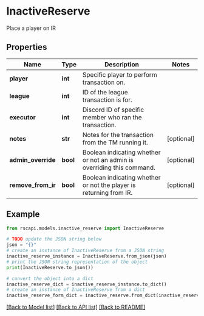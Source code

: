 # InactiveReserve

Place a player on IR

## Properties

Name | Type | Description | Notes
------------ | ------------- | ------------- | -------------
**player** | **int** | Specific player to perform transaction on. | 
**league** | **int** | ID of the league transaction is for. | 
**executor** | **int** | Discord ID of specific member who ran the transaction. | 
**notes** | **str** | Notes for the transaction from the TM running it. | [optional] 
**admin_override** | **bool** | Boolean indicating whether or not an admin is overriding this command. | [optional] 
**remove_from_ir** | **bool** | Boolean indicating whether or not the player is returning from IR. | [optional] 

## Example

```python
from rscapi.models.inactive_reserve import InactiveReserve

# TODO update the JSON string below
json = "{}"
# create an instance of InactiveReserve from a JSON string
inactive_reserve_instance = InactiveReserve.from_json(json)
# print the JSON string representation of the object
print(InactiveReserve.to_json())

# convert the object into a dict
inactive_reserve_dict = inactive_reserve_instance.to_dict()
# create an instance of InactiveReserve from a dict
inactive_reserve_form_dict = inactive_reserve.from_dict(inactive_reserve_dict)
```
[[Back to Model list]](../README.md#documentation-for-models) [[Back to API list]](../README.md#documentation-for-api-endpoints) [[Back to README]](../README.md)


